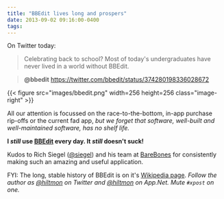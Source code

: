 ```yaml
---
title: "BBEdit lives long and prospers"
date: 2013-09-02 09:16:00-0400
tags: 
---
```


On Twitter today:

> Celebrating back to school? Most of today's undergraduates have never lived in a world without BBEdit.

> **@bbedit** https://twitter.com/bbedit/status/374280198336028672

{{< figure src="images/bbedit.png" width=256 height=256 class="image-right" >}}

All our attention is focussed on the race-to-the-bottom, in-app purchase rip-offs or the current fad app, *but we forget that software, well-built and well-maintained software, has no shelf life.*

**I *still* use [BBEdit](http://www.barebones.com/products/bbedit/) every day. It *still* doesn't suck!**

Kudos to Rich Siegel ([@siegel](https://twitter.com/siegel)) and his team at [BareBones](http://www.barebones.com) for consistently making such an amazing and useful application.

FYI: The long, stable history of BBEdit is on it's [Wikipedia page](http://en.wikipedia.org/wiki/BBEdit). 
*Follow the author as [@hiltmon](https://twitter.com/hiltmon) on Twitter and [@hiltmon](http://alpha.app.net/hiltmon) on App.Net. Mute `#xpost` on one.*
